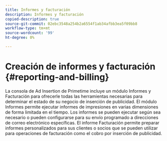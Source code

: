 ```yaml
---
title: Informes y facturación
description: Informes y facturación
copied-description: true
source-git-commit: 02ebc3548a254b2a6554f1ab34afbb3ea5f09bb8
workflow-type: tm+mt
source-wordcount: '99'
ht-degree: 0%

---
```


# Creación de informes y facturación {#reporting-and-billing}

La consola de Ad Insertion de Primetime incluye un módulo Informes y Facturación para ofrecerle todas las herramientas necesarias para determinar el estado de su negocio de inserción de publicidad. El módulo Informes permite ejecutar informes de impresiones en varias dimensiones de forma limitada en el tiempo. Los informes se pueden ejecutar según sea necesario o pueden configurarse para su envío programado a direcciones de correo electrónico específicas. El informe Facturación permite preparar informes personalizados para sus clientes o socios que se pueden utilizar para operaciones de facturación como el cobro por inserción de publicidad.
